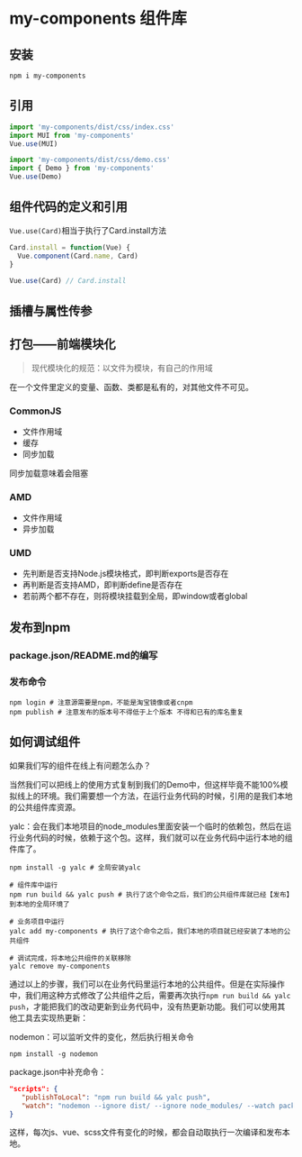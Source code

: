 # my-components 组件库

## 安装

```shell
npm i my-components
```

## 引用
```js
import 'my-components/dist/css/index.css'
import MUI from 'my-components'
Vue.use(MUI)

import 'my-components/dist/css/demo.css'
import { Demo } from 'my-components'
Vue.use(Demo)
```

## 组件代码的定义和引用

`Vue.use(Card)`相当于执行了Card.install方法

```js
Card.install = function(Vue) {
  Vue.component(Card.name, Card)
}

Vue.use(Card) // Card.install
```

## 插槽与属性传参

## 打包——前端模块化

> 现代模块化的规范：以文件为模块，有自己的作用域

在一个文件里定义的变量、函数、类都是私有的，对其他文件不可见。

### CommonJS

 - 文件作用域
 - 缓存
 - 同步加载

同步加载意味着会阻塞

### AMD 

 - 文件作用域
 - 异步加载

 ### UMD

 - 先判断是否支持Node.js模块格式，即判断exports是否存在
 - 再判断是否支持AMD，即判断define是否存在
 - 若前两个都不存在，则将模块挂载到全局，即window或者global

## 发布到npm

### package.json/README.md的编写

### 发布命令

```shell
npm login # 注意源需要是npm，不能是淘宝镜像或者cnpm
npm publish # 注意发布的版本号不得低于上个版本 不得和已有的库名重复
```

## 如何调试组件

如果我们写的组件在线上有问题怎么办？

当然我们可以把线上的使用方式复制到我们的Demo中，但这样毕竟不能100%模拟线上的环境。我们需要想一个方法，在运行业务代码的时候，引用的是我们本地的公共组件库资源。

yalc：会在我们本地项目的node_modules里面安装一个临时的依赖包，然后在运行业务代码的时候，依赖于这个包。这样，我们就可以在业务代码中运行本地的组件库了。

```shell
npm install -g yalc # 全局安装yalc

# 组件库中运行
npm run build && yalc push # 执行了这个命令之后，我们的公共组件库就已经【发布】到本地的全局环境了

# 业务项目中运行
yalc add my-components # 执行了这个命令之后，我们本地的项目就已经安装了本地的公共组件

# 调试完成，将本地公共组件的关联移除
yalc remove my-components
```

通过以上的步骤，我们可以在业务代码里运行本地的公共组件。但是在实际操作中，我们用这种方式修改了公共组件之后，需要再次执行`npm run build && yalc push`，才能把我们的改动更新到业务代码中，没有热更新功能。我们可以使用其他工具去实现热更新：
 
 nodemon：可以监听文件的变化，然后执行相关命令
 
 ```shell
 npm install -g nodemon
 ```
 
 package.json中补充命令：
 ```json
 "scripts": {
    "publishToLocal": "npm run build && yalc push",
    "watch": "nodemon --ignore dist/ --ignore node_modules/ --watch packages/ -C -e js,vue,scss --debug -x 'npm run publishToLocal'"
 }
 ```
 
 这样，每次js、vue、scss文件有变化的时候，都会自动取执行一次编译和发布本地。